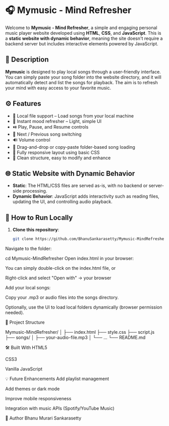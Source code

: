 # 🎧 Mymusic - Mind Refresher

Welcome to **Mymusic - Mind Refresher**, a simple and engaging personal music player website developed using **HTML**, **CSS**, and **JavaScript**. This is a **static website with dynamic behavior**, meaning the site doesn't require a backend server but includes interactive elements powered by JavaScript.

## 📝 Description

**Mymusic** is designed to play local songs through a user-friendly interface. You can simply paste your song folder into the website directory, and it will automatically detect and list the songs for playback. The aim is to refresh your mind with easy access to your favorite music.

## ⚙️ Features

- 🎵 Local file support – Load songs from your local machine
- 🧠 Instant mood refresher – Light, simple UI
- ⏯️ Play, Pause, and Resume controls
- 🔁 Next / Previous song switching
- 🔊 Volume control
- 📂 Drag-and-drop or copy-paste folder-based song loading
- 🎨 Fully responsive layout using basic CSS
- 📜 Clean structure, easy to modify and enhance

## 🌐 Static Website with Dynamic Behavior

- **Static**: The HTML/CSS files are served as-is, with no backend or server-side processing.
- **Dynamic Behavior**: JavaScript adds interactivity such as reading files, updating the UI, and controlling audio playback.

## 🚀 How to Run Locally

1. **Clone this repository**:

   ```bash
   git clone https://github.com/BhanuSankarasetty/Mymusic-MindRefresher.git
Navigate to the folder:

cd Mymusic-MindRefresher
Open index.html in your browser:

You can simply double-click on the index.html file, or

Right-click and select "Open with" → your browser

Add your local songs:

Copy your .mp3 or audio files into the songs directory.

Optionally, use the UI to load local folders dynamically (browser permission needed).

📁 Project Structure

Mymusic-MindRefresher/
│
├── index.html
├── style.css
├── script.js
├── songs/
│   ├── your-audio-file.mp3
│   └── ...
└── README.md

🛠️ Built With
HTML5

CSS3

Vanilla JavaScript



💡 Future Enhancements
Add playlist management

Add themes or dark mode

Improve mobile responsiveness

Integration with music APIs (Spotify/YouTube Music)


👤 Author
Bhanu Murari Sankarasetty
